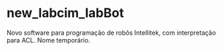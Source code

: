 # new_labcim_labBot
Novo software para programação de robôs Intellitek, com interpretação para ACL. Nome temporário.
